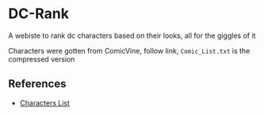 # DC-Rank
A webiste to rank dc characters based on their looks, all for the giggles of it

Characters were gotten from ComicVine, follow link, `Comic_List.txt` is the compressed version

## References
- [Characters List](https://comicvine.gamespot.com/profile/shazam_100/lists/top-100-dc-famale-characters/55153/)
